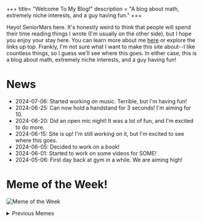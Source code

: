 +++
title= "Welcome To My Blog!"
description = "A blog about math, extremely niche interests, and a guy having fun."
+++

Heyo! SeniorMars here. It's honestly weird to think that people will spend their time reading things I wrote (I'm usually on the other side), but I hope you enjoy your stay here. You can learn more about me [here](/about) or explore the links up top. Frankly, I'm not sure what I want to make this site about--I like countless things, so I guess we'll see where this goes. In either case, this is a blog about math, extremely niche interests, and a guy having fun!


# News

- <time>2024-07-06</time>: Started working on music. Terrible, but I'm having fun!
- <time>2024-06-25</time>: Can now hold a handstand for 3 seconds! I'm aiming for 10.
- <time>2024-06-20</time>: Did an open mic night! It was a lot of fun, and I'm excited to do more.
- <time>2024-06-15</time>: Site is up! I'm still working on it, but I'm excited to see where this goes.
- <time>2024-06-05</time>: Decided to work on a book!
- <time>2024-06-01</time>: Started to work on some videos for SOME!
- <time>2024-05-06</time>: First day back at gym in a while. We are aiming high!

# Meme of the Week!

![Meme of the Week](https://i.redd.it/ry2qxsjtt5cd1.jpeg)

<details>
<summary>Previous Memes</summary>
<p>
<ul>
    <li>
        Week of 7-[06-13]:<br>
        <img src="https://i.redd.it/g2nvq2b8ck7d1.png" alt="Meme of the Week">
    </li>
    <li>
        Week of 06-[30] to 7-[06]:<br>
        <img src="https://i.redd.it/8o9ag3tgxk9d1.jpeg" alt="Meme of the Week">
    </li>
    <li>
        Week of 06-[23-29]:<br>
        <img src="https://i.redd.it/kcwdh5q3qy7d1.jpeg" alt="Meme of the Week">
    </li>
    <li>
        Week of 06-[16-22]:<br>
        <img src="https://preview.redd.it/7oxqtby67c5d1.jpeg?auto=webp&amp;s=823b14d3440286b409cc3d34e7495aed20ecee63" alt="Meme of the Week">
    </li>
</ul>
</p>
</details>
